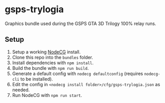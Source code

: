 # gsps-trylogia

Graphics bundle used during the GSPS GTA 3D Trilogy 100% relay runs.

## Setup
1. Setup a working [NodeCG](https://nodecg.dev) install.
2. Clone this repo into the `bundles` folder.
3. Install dependencies with `npm install`.
4. Build the bundle with `npm run build`.
5. Generate a default config with `nodecg defaultconfig` (requires `nodecg-cli` to be installed).
6. Edit the config in `<nodecg install folder>/cfg/gsps-trylogia.json` as needed.
7. Run NodeCG with `npm run start`.
